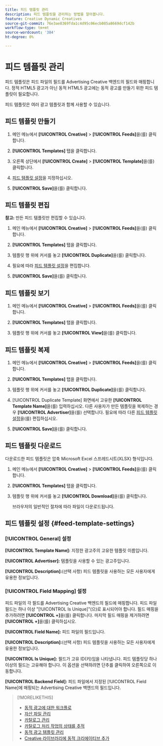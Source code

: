 ```yaml
---
title: 피드 템플릿 관리
description: 피드 템플릿을 관리하는 방법을 알아봅니다.
feature: Creative Dynamic Creatives
source-git-commit: 76e3ae8369fda1c4d95c06ecb085a8669dcf142b
workflow-type: tm+mt
source-wordcount: '384'
ht-degree: 0%

---
```


# 피드 템플릿 관리

<!-- I have a "Retail" feed template that was created by rkarthik@adobe. Ask product if this is available to all clients or just internal.  -->

<!-- We have a finite set of supported fields on the backend. I need to include that info in an appendix. -->

피드 템플릿은 피드 파일의 필드를 Advertising Creative 백엔드의 필드와 매핑합니다. 정적 HTML5 광고가 아닌 동적 HTML5 광고에는 동적 광고를 만들기 위한 피드 템플릿이 필요합니다.

피드 템플릿은 여러 광고 템플릿과 함께 사용할 수 있습니다.

## 피드 템플릿 만들기

1. 메인 메뉴에서 **[!UICONTROL Creative]** > **[!UICONTROL Feeds]**&#x200B;을(를) 클릭합니다.

1. **[!UICONTROL Templates]** 탭을 클릭합니다.

1. 오른쪽 상단에서 **[!UICONTROL Create]** > **[!UICONTROL Template]**&#x200B;을(를) 클릭합니다.

1. [피드 템플릿 설정](#feed-template-settings)을 지정하십시오.

1. **[!UICONTROL Save]**&#x200B;을(를) 클릭합니다.

## 피드 템플릿 편집

**참고:** 만든 피드 템플릿만 편집할 수 있습니다.

1. 메인 메뉴에서 **[!UICONTROL Creative]** > **[!UICONTROL Feeds]**&#x200B;을(를) 클릭합니다.

1. **[!UICONTROL Templates]** 탭을 클릭합니다.

1. 템플릿 행 위에 커서를 놓고 **[!UICONTROL Duplicate]**&#x200B;을(를) 클릭합니다.

1. 필요에 따라 [피드 템플릿 설정](#feed-template-settings)을 편집합니다.

1. **[!UICONTROL Save]**&#x200B;을(를) 클릭합니다.

## 피드 템플릿 보기

1. 메인 메뉴에서 **[!UICONTROL Creative]** > **[!UICONTROL Feeds]**&#x200B;을(를) 클릭합니다.

1. **[!UICONTROL Templates]** 탭을 클릭합니다.

1. 템플릿 행 위에 커서를 놓고 **[!UICONTROL View]**&#x200B;을(를) 클릭합니다.

## 피드 템플릿 복제

1. 메인 메뉴에서 **[!UICONTROL Creative]** > **[!UICONTROL Feeds]**&#x200B;을(를) 클릭합니다.

1. **[!UICONTROL Templates]** 탭을 클릭합니다.

1. 템플릿 행 위에 커서를 놓고 **[!UICONTROL Duplicate]**&#x200B;을(를) 클릭합니다.

1. [!UICONTROL Duplicate Template] 화면에서 고유한 **[!UICONTROL Template Name]**&#x200B;을(를) 입력하십시오. 다른 사용자가 만든 템플릿을 복제하는 경우 **[!UICONTROL Advertiser]**&#x200B;을(를) 선택합니다. 필요에 따라 다른 [피드 템플릿 설정](#feed-template-settings)을(를) 편집하십시오.

1. **[!UICONTROL Save]**&#x200B;을(를) 클릭합니다.

## 피드 템플릿 다운로드

다운로드한 피드 템플릿은 압축 Microsoft Excel 스프레드시트(XLSX) 형식입니다.

1. 메인 메뉴에서 **[!UICONTROL Creative]** > **[!UICONTROL Feeds]**&#x200B;을(를) 클릭합니다.

1. **[!UICONTROL Templates]** 탭을 클릭합니다.

1. 템플릿 행 위에 커서를 놓고 **[!UICONTROL Download]**&#x200B;을(를) 클릭합니다.

   브라우저의 일반적인 절차에 따라 파일이 다운로드됩니다.

## 피드 템플릿 설정 {#feed-template-settings}

### [!UICONTROL General] 설정

**[!UICONTROL Template Name]:** 지정한 광고주의 고유한 템플릿 이름입니다.

**[!UICONTROL Advertiser]:** 템플릿을 사용할 수 있는 광고주입니다.

**[!UICONTROL Description]:**(선택 사항) 피드 템플릿을 사용하는 모든 사용자에게 유용한 정보입니다.

### [!UICONTROL Field Mapping] 설정

피드 파일의 각 필드를 Advertising Creative 백엔드의 필드에 매핑합니다.<!-- Check w/product: What is displayed where in the UI/reports and published ads? --> 피드 파일 필드는 하나 이상 &quot;[!UICONTROL Is Unique]&quot;(으)로 표시되어야 합니다. 필드 매핑을 추가하려면 **[!UICONTROL +]**&#x200B;을(를) 클릭합니다. 마지막 필드 매핑을 제거하려면 **[!UICONTROL +]**&#x200B;을(를) 클릭하십시오.

**[!UICONTROL Field Name]:** 피드 파일의 필드입니다.

**[!UICONTROL Description]:**(선택 사항) 피드 템플릿을 사용하는 모든 사용자에게 유용한 정보입니다.

**[!UICONTROL Is Unique]:** 필드가 고유 ID(키)임을 나타냅니다. 피드 템플릿당 하나 이상의 필드는 고유해야 합니다. 이 옵션을 선택하려면 단추를 클릭하여 오른쪽으로 이동합니다.<!-- **Note: The unique identifier is different from the feed "trigger" in experience settings. -->

**[!UICONTROL Backend Field]:** 피드 파일에서 지정된 [!UICONTROL Field Name]에 매핑되는 Advertising Creative 백엔드의 필드입니다.

>[!MORELIKETHIS]
>
>* [동적 광고에 대한 워크플로](/help/creative/introduction/workflow-dynamic-ads.md)
>* [자산 파일 관리](/help/creative/feeds/asset-manage.md)
>* [카탈로그 관리](/help/creative/feeds/catalog-manage.md)
>* [카탈로그 처리 작업의 상태를 추적](/help/creative/feeds/job-status-track.md)
>* [동적 광고 템플릿 관리](/help/creative/ad-templates/ad-template-manage.md)
>* [Creative 라이브러리에 동적 크리에이티브 추가](/help/creative/creative-libraries/creative-add-dynamic.md)
